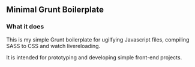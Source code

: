 ## Minimal Grunt Boilerplate
### What it does
This is my simple Grunt boilerplate for ugilfying Javascript files, compiling SASS to CSS and watch livereloading. 

It is intended for prototyping and developing simple front-end projects.